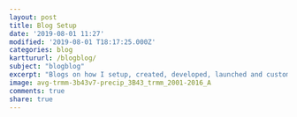 ```yaml
---
layout: post
title: Blog Setup
date: '2019-08-01 11:27'
modified: '2019-08-01 T18:17:25.000Z'
categories: blog
karttururl: /blogblog/
subject: "blogblog"
excerpt: "Blogs on how I setup, created, developed, launched and customized my different blogs using Jekyll and GitHub."
image: avg-trmm-3b43v7-precip_3B43_trmm_2001-2016_A
comments: true
share: true
---
```

